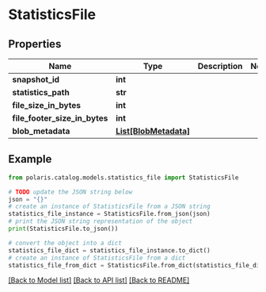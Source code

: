 <!--

 Licensed to the Apache Software Foundation (ASF) under one
 or more contributor license agreements.  See the NOTICE file
 distributed with this work for additional information
 regarding copyright ownership.  The ASF licenses this file
 to you under the Apache License, Version 2.0 (the
 "License"); you may not use this file except in compliance
 with the License.  You may obtain a copy of the License at

   http://www.apache.org/licenses/LICENSE-2.0

 Unless required by applicable law or agreed to in writing,
 software distributed under the License is distributed on an
 "AS IS" BASIS, WITHOUT WARRANTIES OR CONDITIONS OF ANY
 KIND, either express or implied.  See the License for the
 specific language governing permissions and limitations
 under the License.

-->
# StatisticsFile

## Properties

Name | Type | Description | Notes
------------ | ------------- | ------------- | -------------
**snapshot_id** | **int** |  | 
**statistics_path** | **str** |  | 
**file_size_in_bytes** | **int** |  | 
**file_footer_size_in_bytes** | **int** |  | 
**blob_metadata** | [**List[BlobMetadata]**](BlobMetadata.md) |  | 

## Example

```python
from polaris.catalog.models.statistics_file import StatisticsFile

# TODO update the JSON string below
json = "{}"
# create an instance of StatisticsFile from a JSON string
statistics_file_instance = StatisticsFile.from_json(json)
# print the JSON string representation of the object
print(StatisticsFile.to_json())

# convert the object into a dict
statistics_file_dict = statistics_file_instance.to_dict()
# create an instance of StatisticsFile from a dict
statistics_file_from_dict = StatisticsFile.from_dict(statistics_file_dict)
```
[[Back to Model list]](../README.md#documentation-for-models) [[Back to API list]](../README.md#documentation-for-api-endpoints) [[Back to README]](../README.md)


